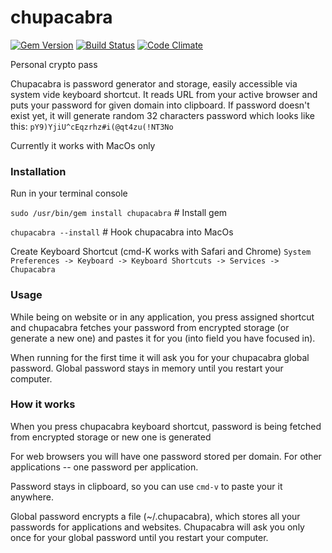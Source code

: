 chupacabra
==========

[![Gem Version](https://badge.fury.io/rb/chupacabra.png)](http://badge.fury.io/rb/chupacabra)
[![Build Status](https://travis-ci.org/dawid-sklodowski/chupacabra.png)](https://travis-ci.org/dawid-sklodowski/chupacabra)
[![Code Climate](https://codeclimate.com/github/dawid-sklodowski/chupacabra.png)](https://codeclimate.com/github/dawid-sklodowski/chupacabra)

Personal crypto pass 

Chupacabra is password generator and storage, easily accessible via system vide keyboard shortcut.  It reads URL from your active browser and puts your password for given domain into clipboard. If password doesn't exist yet, it will generate random 32 characters password which looks like this: ```pY9)YjiU^cEqzrhz#i(@qt4zu(!NT3No```

Currently it works with MacOs only


### Installation
Run in your terminal console

```sudo /usr/bin/gem install chupacabra``` # Install gem

```chupacabra --install``` # Hook chupacabra into MacOs

Create Keyboard Shortcut (cmd-K works with Safari and Chrome)
```System Preferences -> Keyboard -> Keyboard Shortcuts -> Services -> Chupacabra```

### Usage
While being on website or in any application, you press assigned shortcut and chupacabra fetches your password from encrypted storage (or generate a new one) and pastes it for you (into field you have focused in).

When running for the first time it will ask you for your chupacabra global password. Global password stays in memory until you restart your computer.

### How it works
When you press chupacabra keyboard shortcut, password is being fetched from encrypted storage or new one is generated

For web browsers you will have one password stored per domain. For other applications -- one password per application.

Password stays in clipboard, so you can use ```cmd-v``` to paste your it anywhere.

Global password encrypts a file (~/.chupacabra), which stores all your passwords for applications and websites.
Chupacabra will ask you only once for your global password until you restart your computer.


